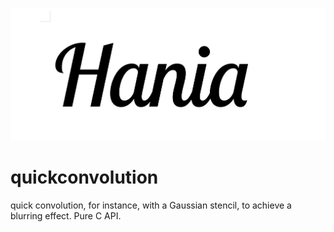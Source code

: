 
![Blurring and thresholding for image processing](hania.png)

# quickconvolution
quick convolution, for instance, with a Gaussian stencil, to achieve a blurring effect. Pure C API.
